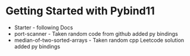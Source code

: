 # Getting Started with Pybind11
- Starter - following Docs
- port-scanner - Taken random code from github added py bindings
- median-of-two-sorted-arrays - Taken random cpp Leetcode solution added py bindings
